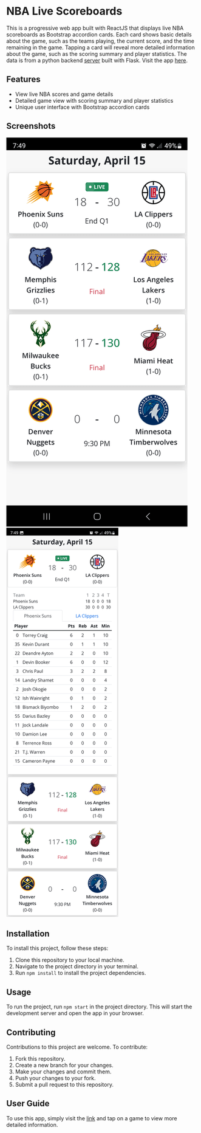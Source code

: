 # NBA Live Scoreboards

This is a progressive web app built with ReactJS that displays live NBA scoreboards as Bootstrap accordion cards. Each card shows basic details about the game, such as the teams playing, the current score, and the time remaining in the game. Tapping a card will reveal more detailed information about the game, such as the scoring summary and player statistics. The data is from a python backend [server](https://github.com/Blizzcane/sports-server) built with Flask. Visit the app [here](https://scoreboard-omega.vercel.app/).

## Features

- View live NBA scores and game details
- Detailed game view with scoring summary and player statistics
- Unique user interface with Bootstrap accordion cards

## Screenshots
 
![Scoreboard](./src/assets/screenshots/Home.png) 
![Detailed Info](./src/assets/screenshots/Details.png) 

## Installation

To install this project, follow these steps:

1. Clone this repository to your local machine.
2. Navigate to the project directory in your terminal.
3. Run `npm install` to install the project dependencies.

## Usage

To run the project, run `npm start` in the project directory. This will start the development server and open the app in your browser.

## Contributing

Contributions to this project are welcome. To contribute:

1. Fork this repository.
2. Create a new branch for your changes.
3. Make your changes and commit them.
4. Push your changes to your fork.
5. Submit a pull request to this repository.

## User Guide

To use this app, simply visit the [link](https://scoreboard-omega.vercel.app/) and tap on a game to view more detailed information.  
 
